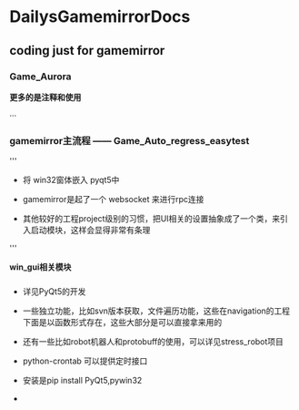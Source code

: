 # DailysGamemirrorDocs

## coding just for gamemirror


###  Game_Aurora


**更多的是注释和使用**


···

### gamemirror主流程  —— Game_Auto_regress_easytest

'''
- 将 win32窗体嵌入 pyqt5中

- gamemirror是起了一个 websocket 来进行rpc连接

- 其他较好的工程project级别的习惯，把UI相关的设置抽象成了一个类，来引入启动模块，这样会显得非常有条理

'''

**win_gui相关模块**

###

- 详见PyQt5的开发
- 一些独立功能，比如svn版本获取，文件遍历功能，这些在navigation的工程下面是以函数形式存在，这些大部分是可以直接拿来用的
- 还有一些比如robot机器人和protobuff的使用，可以详见stress_robot项目
- python-crontab 可以提供定时接口

- 安装是pip install PyQt5,pywin32
- 